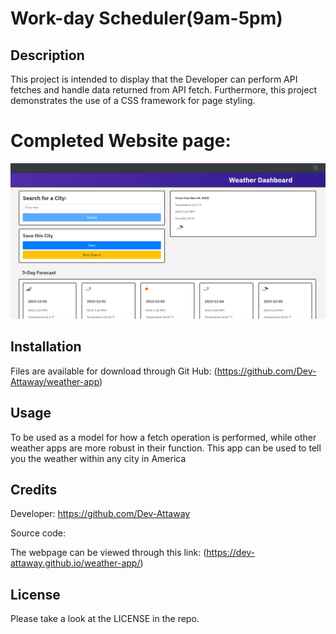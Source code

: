 # Work-day Scheduler(9am-5pm)

## Description
This project is intended to display that the Developer can perform API fetches and handle data returned from API fetch.
Furthermore, this project demonstrates the use of a CSS framework for page styling.


# Completed Website page:
![](./assets/weather-app-readme-res.png)

## Installation

Files are available for download through Git Hub:
(https://github.com/Dev-Attaway/weather-app)
## Usage

To be used as a model for how a fetch operation is performed, while other weather apps are more robust in their function.
This app can be used to tell you the weather within any city in America

## Credits

Developer:
https://github.com/Dev-Attaway

Source code:

The webpage can be viewed through this link:
(https://dev-attaway.github.io/weather-app/)
## License

Please take a look at the LICENSE in the repo.
